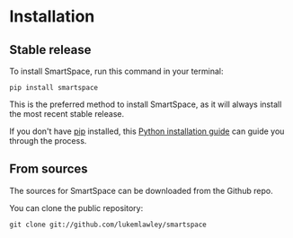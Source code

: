 # Installation

## Stable release

To install SmartSpace, run this command in your terminal:

```
pip install smartspace
```

This is the preferred method to install SmartSpace, as it will always install the most recent stable release.

If you don't have [pip](https://pip.pypa.io) installed, this [Python installation guide](http://docs.python-guide.org/en/latest/starting/installation/) can guide you through the process.

## From sources

The sources for SmartSpace can be downloaded from the Github repo.

You can clone the public repository:

```
git clone git://github.com/lukemlawley/smartspace
```
